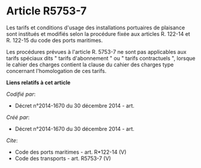 # Article R5753-7

Les tarifs et conditions d'usage des installations portuaires de plaisance sont institués et modifiés selon la procédure
fixée aux articles R. 122-14 et R. 122-15 du code des ports maritimes. 

Les procédures prévues à l'article R. 5753-7 ne sont pas applicables aux tarifs spéciaux dits " tarifs d'abonnement " ou "
tarifs contractuels ", lorsque le cahier des charges contient la clause du cahier des charges type concernant l'homologation
de ces tarifs.

**Liens relatifs à cet article**

_Codifié par_:

  - Décret n°2014-1670 du 30 décembre 2014 - art.

_Créé par_:

  - Décret n°2014-1670 du 30 décembre 2014 - art.

_Cite_:

  - Code des ports maritimes - art. R*122-14 (V)
  - Code des transports - art. R5753-7 (V)
